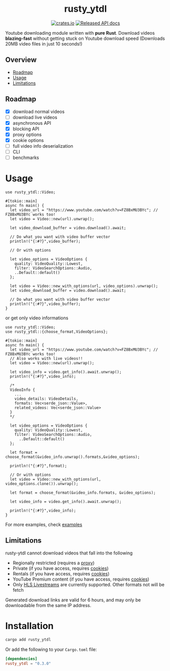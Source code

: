 # <div align="center">rusty_ytdl</div>

<div align="center">

[![crates.io](https://img.shields.io/crates/v/rusty_ytdl.svg?style=for-the-badge&logo=rust)](https://crates.io/crates/rusty_ytdl)
[![Released API docs](https://img.shields.io/badge/docs.rs-rusty__ytdl-C36241?style=for-the-badge&logo=data:image/png;base64,iVBORw0KGgoAAAANSUhEUgAAAA4AAAAOCAYAAAAfSC3RAAAAAXNSR0IArs4c6QAAAHhJREFUOE+tkuEKgDAIhNvw/R94icUFDnMeUbSf6nfn1LaRZ2YHUr33VpUsQQdycRa4gRHywioGUQpGR4hAILo+gtH5P5ANhE0czlfveexZKLbouQkydRYvQZ8i2yVcF7DanwvE3HdwjLGLiLz5o6rqPAB2WhCscidaPm/VahMnogAAAABJRU5ErkJggg==)](https://docs.rs/rusty_ytdl)

</div>

Youtube downloading module written with **pure Rust**.
Download videos **blazing-fast** without getting stuck on Youtube download speed (Downloads 20MB video files in just 10 seconds!)

## Overview

- [Roadmap](#roadmap)
- [Usage](#usage)
- [Limitations](#limitations)

## Roadmap

- [x] download normal videos
- [ ] download live videos
- [x] asynchronous API
- [x] blocking API
- [x] proxy options
- [x] cookie options
- [ ] full video info deserialization
- [ ] CLI
- [ ] benchmarks

# Usage

```rust,ignore
use rusty_ytdl::Video;

#[tokio::main]
async fn main() {
  let video_url = "https://www.youtube.com/watch?v=FZ8BxMU3BYc"; // FZ8BxMU3BYc works too!
  let video = Video::new(url).unwrap();

  let video_download_buffer = video.download().await;

  // Do what you want with video buffer vector
  println!("{:#?}",video_buffer);

  // Or with options

  let video_options = VideoOptions {
    quality: VideoQuality::Lowest,
    filter: VideoSearchOptions::Audio,
    ..Default::default()
  };

  let video = Video::new_with_options(url, video_options).unwrap();
  let video_download_buffer = video.download().await;

  // Do what you want with video buffer vector
  println!("{:#?}",video_buffer);
}
```

or get only video informations

```rust,ignore
use rusty_ytdl::Video;
use rusty_ytdl::{choose_format,VideoOptions};

#[tokio::main]
async fn main() {
  let video_url = "https://www.youtube.com/watch?v=FZ8BxMU3BYc"; // FZ8BxMU3BYc works too!
  // Also works with live videos!!
  let video = Video::new(url).unwrap();

  let video_info = video.get_info().await.unwrap();
  println!("{:#?}",video_info);

  /*
  VideoInfo {
    ...
    video_details: VideoDetails,
    formats: Vec<serde_json::Value>,
    related_videos: Vec<serde_json::Value>
  }
  */

  let video_options = VideoOptions {
    quality: VideoQuality::Lowest,
    filter: VideoSearchOptions::Audio,
      ..Default::default()
  };

  let format = choose_format(&video_info.unwrap().formats,&video_options);

  println!("{:#?}",format);

  // Or with options
  let video = Video::new_with_options(url, video_options.clone()).unwrap();

  let format = choose_format(&video_info.formats, &video_options);

  let video_info = video.get_info().await.unwrap();

  println!("{:#?}",video_info);
}
```

For more examples, check [examples](examples/)

## Limitations

rusty-ytdl cannot download videos that fall into the following

- Regionally restricted (requires a [proxy](examples/proxy.rs))
- Private (if you have access, requires [cookies](examples/cookies.rs))
- Rentals (if you have access, requires [cookies](examples/cookies.rs))
- YouTube Premium content (if you have access, requires [cookies](examples/cookies.rs))
- Only [HLS Livestreams](https://en.wikipedia.org/wiki/HTTP_Live_Streaming) are currently supported. Other formats not will be fetch

Generated download links are valid for 6 hours, and may only be downloadable from the same IP address.

# Installation

```bash
cargo add rusty_ytdl
```

Or add the following to your `Cargo.toml` file:

```toml
[dependencies]
rusty_ytdl = "0.3.0"
```

